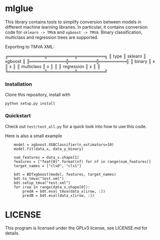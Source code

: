 # mlglue

This library contains tools to simplify conversion between models in different machine learning libraries.
In particular, it contains conversion code for `sklearn -> TMVA` and `xgboost -> TMVA`.
Binary classification, multiclass and regression trees are supported.

Exporting to TMVA XML:


╔════════════╦═════════╦═════════╗
║    type    ║ sklearn ║ xgboost ║
╠════════════╬═════════╬═════════╣
║ binary     ║ x       ║ x       ║
║ multiclass ║ x       ║         ║
║ regression ║ x       ║         ║
╚════════════╩═════════╩═════════╝

### Installation

Clone this repository, install with
~~~
python setup.py install
~~~

### Quickstart

Check out `test/test_all.py` for a quick look into how to use this code.

Here is also a small example
~~~
    model = xgboost.XGBClassifier(n_estimators=10)
    model.fit(data_x, data_y_binary)
    
    num_features = data_x.shape[1]
    features = ["feat{0}".format(nf) for nf in range(num_features)]
    target_names = ["cls0", "cls1"]

    bdt = BDTxgboost(model, features, target_names)
    bdt.to_tmva("test.xml")
    bdt.setup_tmva("test.xml")
    for irow in range(data_x.shape[0]):
        predA = bdt.eval_tmva(data_x[irow, :])
        predB = bdt.eval(data_x[irow, :])
~~~

# LICENSE

This program is licensed under the GPLv3 license, see LICENSE.md for details.

